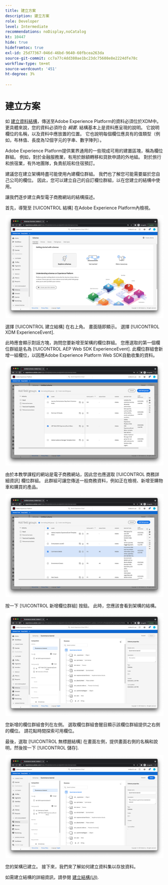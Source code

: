 ```yaml
---
title: 建立方案
description: 建立方案
role: Developer
level: Intermediate
recommendations: noDisplay,noCatalog
kt: 10447
hide: true
hidefromtoc: true
exl-id: 25d77367-046d-46bd-9640-60fbcea263da
source-git-commit: cc7a77c4dd380ae1bc23dc75608e8e2224dfe78c
workflow-type: tm+mt
source-wordcount: '451'
ht-degree: 3%

---
```


# 建立方案

如 [建立資料結構](../structuring-your-data.md)，傳送至Adobe Experience Platform的資料必須位於XDM中。 更具體來說，您的資料必須符合 _綱要_. 結構基本上是資料應呈現的說明。 它說明欄位的名稱，以及資料中應放置的位置。 它也說明每個欄位應具有的值類型（例如，布林值、長度為12個字元的字串、數字陣列）。

Adobe Experience Platform提供業界通用的一些現成可用的建置區塊，稱為欄位群組。 例如，對於金融服務業，有用於餘額轉移和貸款申請的外地組。 對於旅行和旅宿業，有外地團隊，負責航班和住宿預訂。

建議您在建立架構時盡可能使用內建欄位群組。 我們也了解您可能需要屬於您自己公司的欄位。 因此，您可以建立自己的自訂欄位群組，以在您建立的結構中使用。

讓我們逐步建立典型電子商務網站的結構描述。

首先，導覽至 [!UICONTROL 結構] 在Adobe Experience Platform內檢視。

![結構檢視](../../../assets/implementation-strategy/schemas-view.png)

選擇 [!UICONTROL 建立結構] 在右上角。 畫面隨即顯示。 選擇 [!UICONTROL XDM ExperienceEvent].

此時應會顯示對話方塊，詢問您要新增至架構的欄位群組。 您應選取的第一個欄位群組是名為 [!UICONTROL AEP Web SDK ExperienceEvent]. 此欄位群組會新增一組欄位，以因應Adobe Experience Platform Web SDK自動收集的資料。

![AEP Web SDK mixin](../../../assets/implementation-strategy/aep-web-sdk-mixin.png)

由於本教學課程的網站是電子商務網站，因此您也應選取 [!UICONTROL 商務詳細資訊] 欄位群組。 此群組可讓您傳送一般商務資料，例如正在檢視、新增至購物車和購買的產品。

![商務詳細資訊Mixin](../../../assets/implementation-strategy/commerce-details-mixin.png)

按一下 [!UICONTROL 新增欄位群組] 按鈕。 此時，您應該會看到架構的結構。

![具有混合的架構](../../../assets/implementation-strategy/schema-with-mixins.png)

您新增的欄位群組會列在左側。 選取欄位群組會醒目顯示該欄位群組提供之右側的欄位。 請花點時間探索可用欄位。

最後，選取 [!UICONTROL 無標題結構] 在畫面左側，提供畫面右側的名稱和說明，然後按一下 [!UICONTROL 儲存].

![具有名稱和說明的架構](../../../assets/implementation-strategy/schema-name-description.png)

您的架構已建立。 接下來，我們來了解如何建立資料集以存放資料。

如需建立結構的詳細資訊，請參閱 [建立結構(UI)](https://experienceleague.adobe.com/docs/experience-platform/xdm/tutorials/create-schema-ui.html?lang=zh-Hant).
